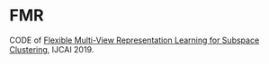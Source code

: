 # FMR
CODE of [Flexible Multi-View Representation Learning for Subspace Clustering](https://www.ijcai.org/proceedings/2019/0404.pdf), IJCAI 2019.  
